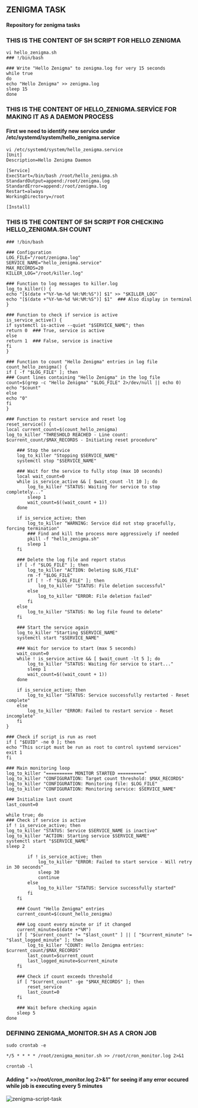 ## ZENIGMA TASK
#### Repository for zenigma tasks


### THIS IS THE CONTENT OF SH SCRIPT FOR HELLO ZENIGMA
    vi hello_zenigma.sh
    ### !/bin/bash
    
    ### Write "Hello Zenigma" to zenigma.log for very 15 seconds
    while true
    do
    echo "Hello Zenigma" >> zenigma.log
    sleep 15
    done


### THIS IS THE CONTENT OF HELLO_ZENIGMA.SERVİCE FOR MAKING IT AS A DAEMON PROCESS

#### First we need to identify new service under /etc/systemd/system/hello_zenigma.service
    vi /etc/systemd/system/hello_zenigma.service
    [Unit]
    Description=Hello Zenigma Daemon
    
    [Service]
    ExecStart=/bin/bash /root/hello_zenigma.sh
    StandardOutput=append:/root/zenigma.log
    StandardError=append:/root/zenigma.log
    Restart=always
    WorkingDirectory=/root
    
    [Install]
### THIS IS THE CONTENT OF SH SCRIPT FOR CHECKING HELLO_ZENIGMA.SH COUNT
    ### !/bin/bash
    
    ### Configuration
    LOG_FILE="/root/zenigma.log"
    SERVICE_NAME="hello_zenigma.service"
    MAX_RECORDS=20
    KILLER_LOG="/root/killer.log"
    
    ### Function to log messages to killer.log
    log_to_killer() {
    echo "[$(date +"%Y-%m-%d %H:%M:%S")] $1" >> "$KILLER_LOG"
    echo "[$(date +"%Y-%m-%d %H:%M:%S")] $1"  ### Also display in terminal
    }
    
    ### Function to check if service is active
    is_service_active() {
    if systemctl is-active --quiet "$SERVICE_NAME"; then
    return 0  ### True, service is active
    else
    return 1  ### False, service is inactive
    fi
    }
    
    ### Function to count "Hello Zenigma" entries in log file
    count_hello_zenigma() {
    if [ -f "$LOG_FILE" ]; then
    ### Count lines containing "Hello Zenigma" in the log file
    count=$(grep -c "Hello Zenigma" "$LOG_FILE" 2>/dev/null || echo 0)
    echo "$count"
    else
    echo "0"
    fi
    }
    
    ### Function to restart service and reset log
    reset_service() {
    local current_count=$(count_hello_zenigma)
    log_to_killer "THRESHOLD REACHED - Line count: $current_count/$MAX_RECORDS - Initiating reset procedure"
    
        ### Stop the service
        log_to_killer "Stopping $SERVICE_NAME"
        systemctl stop "$SERVICE_NAME"
        
        ### Wait for the service to fully stop (max 10 seconds)
        local wait_count=0
        while is_service_active && [ $wait_count -lt 10 ]; do
            log_to_killer "STATUS: Waiting for service to stop completely..."
            sleep 1
            wait_count=$((wait_count + 1))
        done
        
        if is_service_active; then
            log_to_killer "WARNING: Service did not stop gracefully, forcing termination"
            ### Find and kill the process more aggressively if needed
            pkill -f "hello_zenigma.sh"
            sleep 1
        fi
        
        ### Delete the log file and report status
        if [ -f "$LOG_FILE" ]; then
            log_to_killer "ACTION: Deleting $LOG_FILE"
            rm -f "$LOG_FILE"
            if [ ! -f "$LOG_FILE" ]; then
                log_to_killer "STATUS: File deletion successful"
            else
                log_to_killer "ERROR: File deletion failed"
            fi
        else
            log_to_killer "STATUS: No log file found to delete"
        fi
        
        ### Start the service again
        log_to_killer "Starting $SERVICE_NAME"
        systemctl start "$SERVICE_NAME"
        
        ### Wait for service to start (max 5 seconds)
        wait_count=0
        while ! is_service_active && [ $wait_count -lt 5 ]; do
            log_to_killer "STATUS: Waiting for service to start..."
            sleep 1
            wait_count=$((wait_count + 1))
        done
        
        if is_service_active; then
            log_to_killer "STATUS: Service successfully restarted - Reset complete"
        else
            log_to_killer "ERROR: Failed to restart service - Reset incomplete"
        fi
    }
    
    ### Check if script is run as root
    if [ "$EUID" -ne 0 ]; then
    echo "This script must be run as root to control systemd services"
    exit 1
    fi
    
    ### Main monitoring loop
    log_to_killer "========== MONITOR STARTED =========="
    log_to_killer "CONFIGURATION: Target count threshold: $MAX_RECORDS"
    log_to_killer "CONFIGURATION: Monitoring file: $LOG_FILE"
    log_to_killer "CONFIGURATION: Monitoring service: $SERVICE_NAME"
    
    ### Initialize last count
    last_count=0
    
    while true; do
    ### Check if service is active
    if ! is_service_active; then
    log_to_killer "STATUS: Service $SERVICE_NAME is inactive"
    log_to_killer "ACTION: Starting service $SERVICE_NAME"
    systemctl start "$SERVICE_NAME"
    sleep 2
    
            if ! is_service_active; then
                log_to_killer "ERROR: Failed to start service - Will retry in 30 seconds"
                sleep 30
                continue
            else
                log_to_killer "STATUS: Service successfully started"
            fi
        fi
        
        ### Count "Hello Zenigma" entries
        current_count=$(count_hello_zenigma)
        
        ### Log count every minute or if it changed
        current_minute=$(date +"%M")
        if [ "$current_count" != "$last_count" ] || [ "$current_minute" != "$last_logged_minute" ]; then
            log_to_killer "COUNT: Hello Zenigma entries: $current_count/$MAX_RECORDS"
            last_count=$current_count
            last_logged_minute=$current_minute
        fi
        
        ### Check if count exceeds threshold
        if [ "$current_count" -ge "$MAX_RECORDS" ]; then
            reset_service
            last_count=0
        fi
        
        ### Wait before checking again
        sleep 5
    done
### DEFINING ZENIGMA_MONITOR.SH AS A CRON JOB

    sudo crontab -e
    
    */5 * * * * /root/zenigma_monitor.sh >> /root/cron_monitor.log 2>&1
    
    crontab -l
#### Adding " >>/root/cron_monitor.log 2>&1" for seeing if any error occured while job is executing every 5 minutes

![zenigma-script-task](https://github.com/user-attachments/assets/bfa99228-6ac0-4066-bc75-431c708da172)


